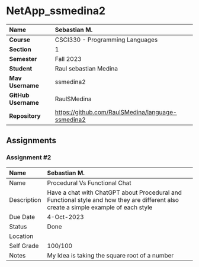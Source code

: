 # NetApp_ssmedina2

| Name | Sebastian M. |
|:---|:---|
| **Course** | CSCI330 - Programming Languages |
| **Section** | 1 |
| **Semester** | Fall 2023 |
| **Student** | Raul sebastian Medina |
| **Mav Username**            | ssmedina2 |
| **GitHub Username**         | RaulSMedina |
| **Repository**          | https://github.com/RaulSMedina/language-ssmedina2 |

## Assignments

### Assignment #2

| Name | Sebastian M. |
| :--- | :--- |
| Name | Procedural Vs Functional Chat |
| Description | Have a chat with ChatGPT about Procedural and Functional style and how they are different also create a simple example of each style |
| Due Date | 4-Oct-2023 |
| Status | Done |
| Location |  |
| Self Grade | 100/100 |
| Notes | My Idea is taking the square root of a number |
